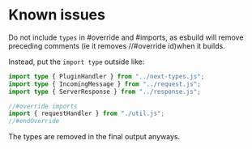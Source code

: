 # Known issues

Do not include `types` in #override and #imports, as esbuild will remove preceding comments (ie it removes //#override id)when it builds.

Instead, put the `import type` outside like:

```ts
import type { PluginHandler } from "../next-types.js";
import type { IncomingMessage } from "../request.js";
import type { ServerResponse } from "../response.js";

//#override imports
import { requestHandler } from "./util.js";
//#endOverride
```

The types are removed in the final output anyways.
